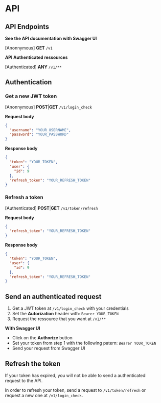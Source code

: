 # API

## API Endpoints

**See the API documentation with Swagger UI**

[Anonnymous] **GET** `/v1`

**API Authenticated ressources**

[Authenticated] **ANY** `/v1/**`

## Authentication

### **Get a new JWT token**

[Anonnymous] **POST**|**GET** `/v1/login_check`

**Request body**

```json
{
  "username": "YOUR_USERNAME",
  "password": "YOUR_PASSWORD"
}
```

**Response body**

```json
{
  "token": "YOUR_TOKEN",
  "user": {
    "id": 9
  },
  "refresh_token": "YOUR_REFRESH_TOKEN"
}
```

### **Refresh a token**

[Authenticated] **POST**|**GET** `/v1/token/refresh`

**Request body**

```json
{
  "refresh_token": "YOUR_REFRESH_TOKEN"
}
```

**Response body**

```json
{
  "token": "YOUR_TOKEN",
  "user": {
    "id": 9
  },
  "refresh_token": "YOUR_REFRESH_TOKEN"
}
```

## Send an authenticated request

1. Get a JWT token at `/v1/login_check` with your credentials
2. Set the **Autorization** header with: `Bearer YOUR_TOKEN`
3. Request the ressource that you want at `/v1/**`

**With Swagger UI**

- Click on the **Authorize** button
- Set your token from step 1 with the following patern: `Bearer YOUR_TOKEN`
- Send your request from Swagger UI

## Refresh the token

If your token has expired, you will not be able to send a authenticated request to the API.

In order to refresh your token, send a request to `/v1/token/refresh` or request a new one at `/v1/login_check`.
